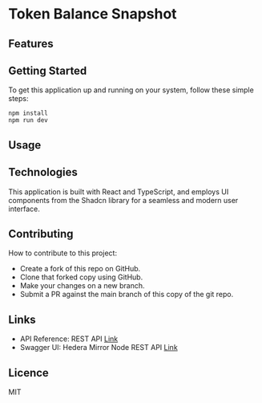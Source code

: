 # Token Balance Snapshot

<!-- TODO -->

## Features

<!-- TODO -->

## Getting Started

To get this application up and running on your system, follow these simple steps:

```
npm install
npm run dev
```

## Usage

<!-- TODO -->

## Technologies

This application is built with React and TypeScript, and employs UI components from the Shadcn library for a seamless and modern user interface.

## Contributing

How to contribute to this project:

- Create a fork of this repo on GitHub.
- Clone that forked copy using GitHub.
- Make your changes on a new branch.
- Submit a PR against the main branch of this copy of the git repo.

## Links

- API Reference: REST API [Link](https://docs.hedera.com/hedera/sdks-and-apis/rest-api)
- Swagger UI: Hedera Mirror Node REST API [Link](https://testnet.mirrornode.hedera.com/api/v1/docs/)

## Licence

MIT
